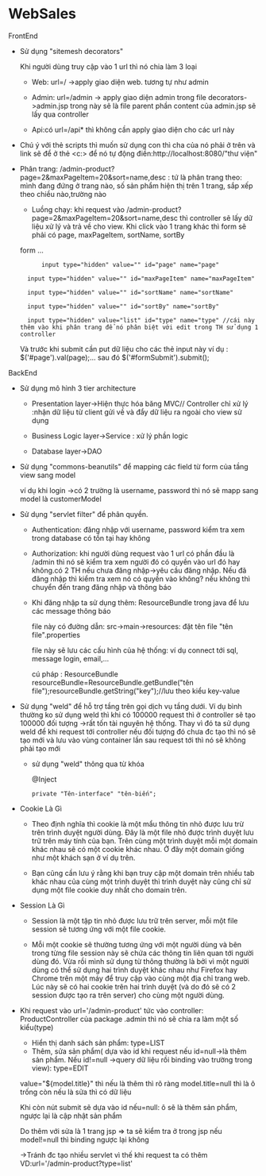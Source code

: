 # WebSales

FrontEnd
+ Sử dụng "sitemesh decorators"
  
  Khi người dùng truy cập vào 1 url thì nó chia làm 3 loại
  
  - Web: url=/ ->apply giao diện web. tương tự như admin
  
  - Admin: url=/admin -> apply giao diện admin trong file decorators->admin.jsp trong này sẽ là file parent
  phần content của admin.jsp sẽ lấy qua controller
  
  - Api:có url=/api* thì không cần apply giao diện cho các url này

+ Chú ý với thẻ scripts thì muốn sử dụng con thì cha của nó phải ở trên và link sẽ để ở thẻ <c:> để nó tự động điền:http://localhost:8080/"thư viện"

 	<link href="<c:url value='/template/web/css/style.css' />" rel="stylesheet" type="text/css" media="all"/>

+ Phân trang: /admin-product?page=2&maxPageItem=20&sort=name,desc  : tứ là phân trang theo: mình đang đứng ở trang nào, số sản phẩm hiện thị trên 1 trang, sắp xếp theo chiều nào,trường nào

	- Luồng chạy: khi request vào /admin-product?page=2&maxPageItem=20&sort=name,desc thì controller sẽ lấy dữ liệu xử lý và trả về cho view. Khi click vào 1 trang khác
	thì form sẽ phải có page, maxPageItem, sortName, sortBy

	form ...
	
	        input type="hidden" value="" id="page" name="page"
		
		input type="hidden" value="" id="maxPageItem" name="maxPageItem"
		
		input type="hidden" value="" id="sortName" name="sortName"
		
		input type="hidden" value="" id="sortBy" name="sortBy"
		
		input type="hidden" value="list" id="type" name="type" //cái này thêm vào khi phân trang để nó phân biệt với edit trong TH sử dụng 1 controller
	
	Và trước khi submit cần put dữ liệu cho các thẻ input này ví dụ : $('#page').val(page);... sau đó $('#formSubmit').submit();
	

BackEnd
+ Sử dụng mô hình 3 tier architecture
  
  - Presentation layer->Hiện thực hóa băng MVC// Controller chỉ xử lý :nhận dữ liệu từ client gửi về và đẩy dữ liệu ra ngoài cho view sử dụng

  - Business Logic layer->Service : xử lý phần logic
  
  - Database layer->DAO
 
+ Sử dụng "commons-beanutils" để mapping các field từ form của tầng view sang model
  
   ví dụ khi login ->có 2 trường là username, password thì nó sẽ mapp sang model là customerModel

+ Sử dụng "servlet filter" để phân quyền. 
  
  - Authentication: đăng nhập với username, password kiểm tra xem trong database có tồn tại hay không
  
  - Authorization: khi người dùng request vào 1 url có phần đầu là /admin thì nó sẽ kiểm tra xem người đó có quyền vào url đó hay không.có 2 TH nếu chưa đăng nhập->yêu cầu đăng nhập. Nếu đã đăng nhập thì kiểm tra xem nó có quyền vào không? nếu không thì chuyển đến trang đăng nhập và thông báo
  
  - Khi đăng nhập ta sử dụng thêm: ResourceBundle trong java để lưu các message thông báo
  
    file này có đường dẫn: src->main->resources: đặt tên file "tên file".properties
    
    file này sẽ lưu các cấu hình của hệ thống: ví dụ connect tới sql, message login, email,...
     
    cú pháp : ResourceBundle resourceBundle=ResourceBundle.getBundle("tên file");resourceBundle.getString("key");//lưu theo kiểu key-value
  
+ Sử dụng "weld" để hỗ trợ tầng trên gọi dịch vụ tầng dưới. Ví dụ bình thường ko sử dụng weld thì khi có 100000 request thì ở controller sẽ tạo 100000 đối tượng ->rất tốn tài nguyên hệ thống. Thay vì đó ta sử dụng weld để khi request tới controller nếu đối tượng đó chưa đc tạo thì nó sẽ tạo mới và lưu vào vùng container lần sau request tới thì nó sẽ không phải tạo mới
  - sử dụng "weld" thông qua từ khóa
  
      @Inject
      
	    private "Tên-interface" "tên-biến";


+ Cookie Là Gì
  - Theo định nghĩa thì cookie là một mẩu thông tin nhỏ được lưu trừ trên trình duyệt người dùng. Đây là một file nhỏ được trình duyệt lưu trữ trên máy tính của bạn. Trên cùng một trình duyệt mỗi một domain khác nhau sẽ có một cookie khác nhau. Ở đây một domain giống như một khách sạn ở ví dụ trên.

  - Bạn cũng cần lưu ý rằng khi bạn truy cập một domain trên nhiều tab khác nhau của cùng một trình duyệt thì trình duyệt này cũng chỉ sử dụng một file cookie duy nhất cho domain trên.

+ Session Là Gì
  - Session là một tập tin nhỏ được lưu trữ trên server, mỗi một file session sẽ tương ứng với một file cookie.

  - Mỗi một cookie sẽ thường tương ứng với một người dùng và bên trong từng file session này sẽ chứa các thông tin liên quan tới người dùng đó. Vừa rồi mình sử dụng từ thông thường là bởi vì một người dùng có thể sử dụng hai trình duyệt khác nhau như Firefox hay Chrome trên một máy để truy cập vào cùng một địa chỉ trang web. Lúc này sẽ có hai cookie trên hai trình duyệt (và do đó sẽ có 2 session được tạo ra trên server) cho cùng một người dùng.

+ Khi request vào url='/admin-product' tức vào controller: ProductController của package .admin thì nó sẽ chia ra làm một số kiểu(type)
	- Hiển thị danh sách sản phẩm: type=LIST
	- Thêm, sửa sản phẩm( dựa vào id khi request nếu id=null->là thêm sản phẩm. Nếu id!=null ->query dữ liệu rồi binding vào trường trong view): type=EDIT
	
	value="${model.title}" thì nếu là thêm thì rõ ràng model.title=null thì là ô trống còn nếu là sửa thì có dữ liệu
	
	Khi còn nút submit sẽ dựa vào id nếu=null: ô sẽ là thêm sản phẩm, ngược lại là cập nhật sản phẩm
	
	Do thêm với sửa là 1 trang jsp => ta sẽ kiểm tra ở trong jsp nếu model!=null thì binding ngược lại không
	
	
	->Tránh đc tạo nhiều servlet vì thế khi request ta có thêm VD:url='/admin-product?type=list'
	


